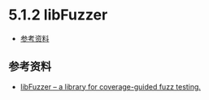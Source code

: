 # 5.1.2 libFuzzer

- [参考资料](#参考资料)


## 参考资料
- [libFuzzer – a library for coverage-guided fuzz testing.](http://llvm.org/docs/LibFuzzer.html)
